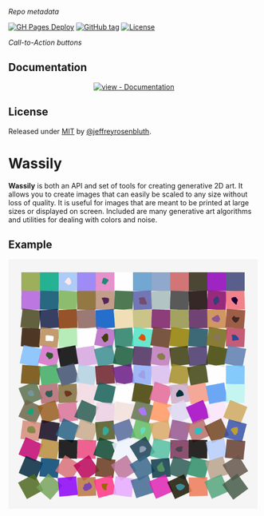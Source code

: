 _Repo metadata_

[![GH Pages Deploy](https://github.com/jeffreyrosenbluth/wassily/workflows/GH%20Pages%20Deploy/badge.svg)](https://github.com/jeffreyrosenbluth/wassily/actions?query=workflow:"GH+Pages+Deploy")
[![GitHub tag](https://img.shields.io/github/tag/jeffreyrosenbluth/wassily?include_prereleases=&sort=semver&color=blue)](https://github.com/jeffreyrosenbluth/wassily/releases/)
[![License](https://img.shields.io/badge/License-MIT-blue)](#license)

_Call-to-Action buttons_

<div align="center">

</div>

## Documentation

<div align="center">

[![view - Documentation](https://img.shields.io/badge/view-Documentation-blue?style=for-the-badge)](/docs/ "Go to project documentation")

</div>

## License

Released under [MIT](/LICENSE) by [@jeffreyrosenbluth](https://github.com/jeffreyrosenbluth).

# Wassily

**Wassily** is both an API and set of tools for creating generative 2D art. It allows you to create
images that can easily be scaled to any size without loss of quality. It is useful for images that
are meant to be printed at large sizes or displayed on screen. Included are many generative art
algorithms and utilities for dealing with colors and noise.

## Example

<img src="https://raw.githubusercontent.com/jeffreyrosenbluth/wassily/main/assets/schotter.png" alt="Schotter image" width="500" />
